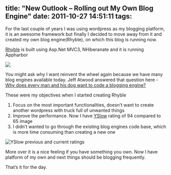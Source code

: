 title: "New Outlook – Rolling out My Own Blog Engine"
date: 2011-10-27 14:51:11
tags:
---

For the last couple of years I was using wordpress as my blogging platform, it is an awesome framework but finally I decided to move away from it and created my own blog engine(Rhyble), on which this blog is running now.

[Rhyble] is built using Asp.Net MVC3, NHiberanate and it is running Appharbor

![](http://cdn.rajeeshcv.com/images/2011/10/20111027084419_image_2.png)

You might ask why I want reinvent the wheel again because we have many blog engines available today. Jeff Atwood answered that question here - [Why does every man and his dog want to code a blogging engine?](http://stackoverflow.com/questions/471940/why-does-every-man-and-his-dog-want-to-code-a-blogging-engine/471944#471944)

These were my objectives when I started creating Rhyble

1. Focus on the most important functionalities, doesn’t want to create another wordpress with truck full of unwanted things
2. Improve the performance. Now I have [YSlow](http://yslow.org/) rating of 94 compared to 65
image
3. I didn’t wanted to go through the existing blog engines code base, which is more time consuming than creating a new one

![YSlow previous and current ratings](http://cdn.rajeeshcv.com/images/2011/10/20111027084442_image_thumb_1.png)

More over it is a nice feeling if you have something you own. Now I have platform of my own and next things should be blogging frequently.

That’s it for the day.

[Rhyble]: http://rhyble.apphb.com/
